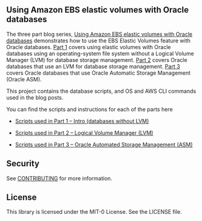 ## Using Amazon EBS elastic volumes with Oracle databases

The three part blog series, [Using Amazon EBS elastic volumes with Oracle
databases](https://aws.amazon.com/blogs/database/using-amazon-ebs-elastic-volumes-with-oracle-databases-part-1-introduction/)
demonstrates how to use the EBS Elastic Volumes feature with Oracle databases.
[Part
1](https://aws.amazon.com/blogs/database/using-amazon-ebs-elastic-volumes-with-oracle-databases-part-1-introduction/)
covers using elastic volumes with Oracle databases using an operating-system
file system without a Logical Volume Manager (LVM) for database storage
management. [Part
2](https://aws.amazon.com/blogs/database/using-amazon-ebs-elastic-volumes-with-oracle-databases-part-2-databases-using-lvm/)
covers Oracle databases that use an LVM for database storage management. [Part
3](https://aws.amazon.com/blogs/database/using-amazon-ebs-elastic-volumes-with-oracle-databases-part-3-databases-using-oracle-asm/)
covers Oracle databases that use Oracle Automatic Storage Management (Oracle
ASM).

This project contains the database scripts, and OS and AWS CLI commands used in the blog posts.

You can find the scripts and instructions for each of the parts here

-   [Scripts used in Part 1 – Intro (databases without LVM)](using-amazon-ebs-elastic-volumes-with-oracle-databases-part-1-introduction)

-   [Scripts used in Part 2 – Logical Volume Manager (LVM)](using-amazon-ebs-elastic-volumes-with-oracle-databases-part-2-databases-using-lvm)

-   [Scripts used in Part 3 – Oracle Automated Storage Management (ASM)](using-amazon-ebs-elastic-volumes-with-oracle-databases-part-3-databases-using-oracle-asm)


## Security

See [CONTRIBUTING](CONTRIBUTING.md#security-issue-notifications) for more information.

## License

This library is licensed under the MIT-0 License. See the LICENSE file.

